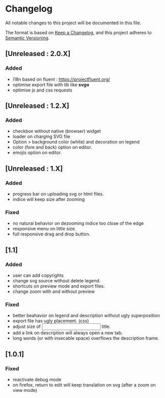 # Changelog

All notable changes to this project will be documented in this file.

The format is based on [Keep a Changelog](https://keepachangelog.com/en/1.0.0/),
and this project adheres to [Semantic Versioning](https://semver.org/spec/v2.0.0.html).

## [Unreleased : 2.0.X]
### Added
- i18n based on fluent : https://projectfluent.org/
- optimise export file with lib like **svgo**
- optimise js and css requests

## [Unreleased : 1.2.X]
### Added
  - checkbox without native (browser) widget
  - loader on charging SVG file
  - Option > background color (white) and decoration on legend
  - color (fore and back) option on editor.
  - emojis option on editor.

## [Unreleased : 1.X]
### Added
  - progress bar on uploading svg or html files.
  - indice will keep size after zooming

### Fixed
  - no natural behavior on dezooming indice too close of the edge
  - responsive menu on little size.
  - full responsive drag and drop button.

## [1.1]
### Added
  - user can add copyrights
  - change svg source without delete legend.
  - shortcuts on preview mode and export files.
  - change zoom with and without preview
### Fixed
  - better beahavior on legend and description without ugly superposition
  - export file has ugly placement. (css)
  - adjust size of <input> title.
  - add a link on description will always open a new tab.
  - long words (or with insecable space) overflows the description frame.

## [1.0.1]
### Fixed
  - reactivate debug mode
  - on firefox, return to edit will keep translation on svg (after a zoom on view mode)
